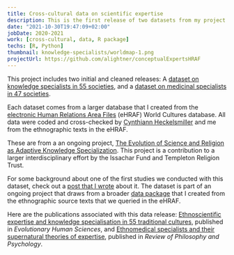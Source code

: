 ```yaml
---
title: Cross-cultural data on scientific expertise
description: This is the first release of two datasets from my project on scientific expertise
date: "2021-10-30T19:47:09+02:00"
jobDate: 2020-2021
work: [cross-cultural, data, R package]
techs: [R, Python]
thumbnail: knowledge-specialists/worldmap-1.png
projectUrl: https://github.com/alightner/conceptualExpertsHRAF
---
```


This project includes two initial and cleaned releases: A [dataset on knowledge specialists in 55 societies](https://github.com/alightner/conceptualExpertsHRAF), and a [dataset on medicinal specialists in 47 societies](https://github.com/alightner/ethnomedicine-magic).

Each dataset comes from a larger database that I created from the [electronic Human Relations Area Files](https://ehrafworldcultures.yale.edu/ehrafe/) (eHRAF) World Cultures database. All data were coded and cross-checked by [Cynthiann Heckelsmiller](https://twitter.com/Cynthiann_H/) and me from the ethnographic texts in the eHRAF.

These are from a an ongoing project, [The Evolution of Science and Religion as Adaptive Knowledge Specialization](https://github.com/alightner/evorelsci). This project is a contribution to a larger interdisciplinary effort by the Issachar Fund and Templeton Religion Trust.

For some background about one of the first studies we conducted with this dataset, check out a [post that I wrote](/post/knowledge-specialists/) about it. The dataset is part of an ongoing project that draws from a broader [data package](https://github.com/alightner/sciExpertiseHRAF) that I created from the ethnographic source texts that we queried in the eHRAF.

Here are the publications associated with this data release: [Ethnoscientific expertise and knowledge specialisation in 55 traditional cultures](https://www.cambridge.org/core/journals/evolutionary-human-sciences/article/ethnoscientific-expertise-and-knowledge-specialisation-in-55-traditional-cultures/00756899A412BE98809E1A03C3307C99), published in *Evolutionary Human Sciences*, and [Ethnomedical specialists and their supernatural theories of expertise](https://psyarxiv.com/gbamc/), published in *Review of Philosophy and Psychology*.
